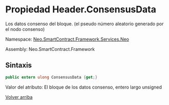 # Propiedad Header.ConsensusData

Los datos consenso del bloque. (el pseudo número aleatorio generado por el nodo consenso)

Namespace: [Neo.SmartContract.Framework.Services.Neo](../../neo.md)

Assembly: Neo.SmartContract.Framework

## Sintaxis

```c#
public extern ulong ConsensusData {get;}
```

Valor del atributo: El bloque de los datos consenso, entero largo unsigned



[Volver arriba](../header.md)
